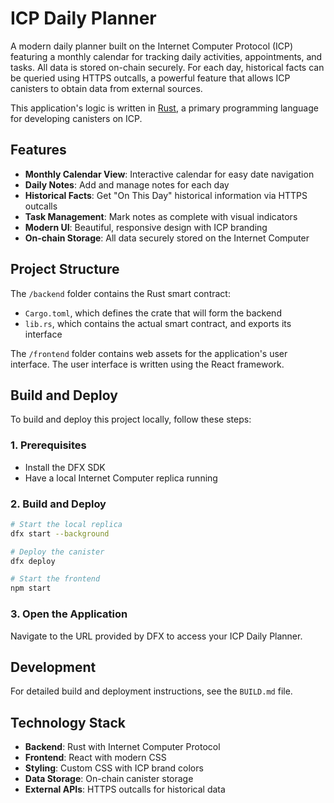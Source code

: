 # ICP Daily Planner

A modern daily planner built on the Internet Computer Protocol (ICP) featuring a monthly calendar for tracking daily activities, appointments, and tasks. All data is stored on-chain securely. For each day, historical facts can be queried using HTTPS outcalls, a powerful feature that allows ICP canisters to obtain data from external sources.

This application's logic is written in [Rust](https://internetcomputer.org/docs/building-apps/developer-tools/cdks/rust/intro-to-rust), a primary programming language for developing canisters on ICP.

## Features

- **Monthly Calendar View**: Interactive calendar for easy date navigation
- **Daily Notes**: Add and manage notes for each day
- **Historical Facts**: Get "On This Day" historical information via HTTPS outcalls
- **Task Management**: Mark notes as complete with visual indicators
- **Modern UI**: Beautiful, responsive design with ICP branding
- **On-chain Storage**: All data securely stored on the Internet Computer

## Project Structure

The `/backend` folder contains the Rust smart contract:

- `Cargo.toml`, which defines the crate that will form the backend
- `lib.rs`, which contains the actual smart contract, and exports its interface

The `/frontend` folder contains web assets for the application's user interface. The user interface is written using the React framework.

## Build and Deploy

To build and deploy this project locally, follow these steps:

### 1. Prerequisites

- Install the DFX SDK
- Have a local Internet Computer replica running

### 2. Build and Deploy

```bash
# Start the local replica
dfx start --background

# Deploy the canister
dfx deploy

# Start the frontend
npm start
```

### 3. Open the Application

Navigate to the URL provided by DFX to access your ICP Daily Planner.

## Development

For detailed build and deployment instructions, see the `BUILD.md` file.

## Technology Stack

- **Backend**: Rust with Internet Computer Protocol
- **Frontend**: React with modern CSS
- **Styling**: Custom CSS with ICP brand colors
- **Data Storage**: On-chain canister storage
- **External APIs**: HTTPS outcalls for historical data
